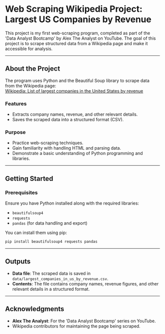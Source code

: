 # Web Scraping Wikipedia Project: Largest US Companies by Revenue

This project is my first web-scraping program, completed as part of the 'Data Analyst Bootcamp' by Alex The Analyst on YouTube. The goal of this project is to scrape structured data from a Wikipedia page and make it accessible for analysis.

---

## About the Project

The program uses Python and the Beautiful Soup library to scrape data from the Wikipedia page:  
[Wikipedia: List of largest companies in the United States by revenue](https://en.wikipedia.org/wiki/List_of_largest_companies_in_the_United_States_by_revenue)

### Features
- Extracts company names, revenue, and other relevant details.
- Saves the scraped data into a structured format (CSV).

### Purpose
- Practice web-scraping techniques.
- Gain familiarity with handling HTML and parsing data.
- Demonstrate a basic understanding of Python programming and libraries.

---

## Getting Started

### Prerequisites
Ensure you have Python installed along with the required libraries:
- `beautifulsoup4`
- `requests`
- `pandas` (for data handling and export)

You can install them using pip:
```bash
pip install beautifulsoup4 requests pandas
```
---

## Outputs
- **Data file**: The scraped data is saved in `data/largest_companies_in_us_by_revenue.csv`.
- **Contents**: The file contains company names, revenue figures, and other relevant details in a structured format.

---

## Acknowledgments
- **Alex The Analyst**: For the 'Data Analyst Bootcamp' series on YouTube.
- Wikipedia contributors for maintaining the page being scraped.
